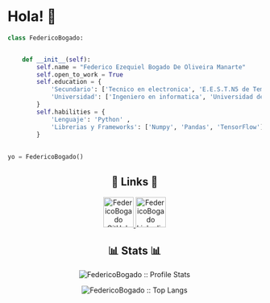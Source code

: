 # Hola! 👋

```python
class FedericoBogado:


    def __init__(self):
        self.name = "Federico Ezequiel Bogado De Oliveira Manarte"
        self.open_to_work = True
        self.education = {
            'Secundario': ['Tecnico en electronica', 'E.E.S.T.N5 de Temperley "2 De Abril"', '2015-2021'],
            'Universidad': ['Ingeniero en informatica', 'Universidad de Buenos Aires', '2022-actualidad']
        }
        self.habilities = {
            'Lenguaje': 'Python' ,
            'Librerias y Frameworks': ['Numpy', 'Pandas', 'TensorFlow']
        }
        
        
yo = FedericoBogado()
```

<h2 align="center">🔗 Links 🔗</h2>

<p align="center">
  <a href="https://github.com/FedericoBogado">
    <img src="https://www.vectorlogo.zone/logos/github/github-tile.svg" alt="FedericoBogado GitHub" height="60" width="60">
  </a>

  <a href="https://www.linkedin.com/in/federico-bogado/">
    <img src="https://www.vectorlogo.zone/logos/linkedin/linkedin-tile.svg" alt="FedericoBogado Linkedin" height="60" width="60">
  </a>
</p>

<h2 align="center">📊 Stats 📊</h2>

<p align="center"><img src="https://github-readme-stats.vercel.app/api?username=FedericoBogado&show_icons=true&title_color=74C250&icon_color=74C250&text_color=9f9f9f&bg_color=151515" alt="FedericoBogado :: Profile Stats" /></p>

<p align="center"><img src="https://github-readme-stats.vercel.app/api/top-langs/?username=FedericoBogado&langs_count=10&theme=tokyonight&layout=compact&title_color=74C250&bg_color=151515" alt="FedericoBogado :: Top Langs" /></p>

